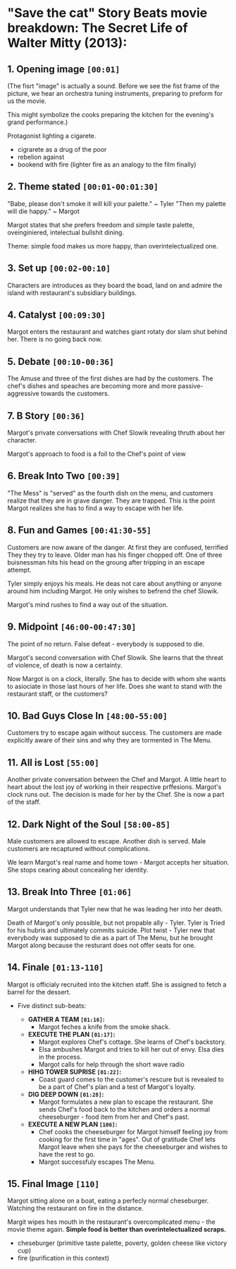 # "Save the cat" Story Beats movie breakdown: The Secret Life of Walter Mitty (2013):

## 1. **Opening image `[00:01]`**

(The fisrt "image" is actually a sound. Before we see the fist frame of the picture, we hear an orchestra tuning instruments, preparing to preform for us the movie.

This might symbolize the cooks preparing the kitchen for the evening's grand performance.)

Protagonist lighting a cigarete.

* cigrarete as a drug of the poor
* rebelion against 
* bookend with fire (lighter fire as an analogy to the film finally)

## 2. **Theme stated `[00:01-00:01:30]`**

"Babe, please don't smoke it will kill your palette." ~ Tyler
"Then my palette will die happy." ~ Margot

Margot states that she prefers freedom and simple taste palette, oveinginiered, intelectual bullshit dining.

Theme: simple food makes us more happy, than overintelectualized one.

## 3. **Set up `[00:02-00:10]`**

Characters are introduces as they board the boad, land on and admire the island with restaurant's subsidiary buildings.

## 4. **Catalyst `[00:09:30]`**

Margot enters the restaurant and watches giant rotaty dor slam shut behind her. There is no going back now.

## 5. **Debate `[00:10-00:36]`**

The Amuse and three of the first dishes are had by the customers. The chef's dishes and speaches are becoming more and more passive-aggressive towards the customers.

## 7. **B Story `[00:36]`**

Margot's private conversations with Chef Slowik revealing thruth about her character.

Margot's approach to food is a foil to the Chef's point of view

## 6. **Break Into Two `[00:39]`**

"The Mess" is "served" as the fourth dish on the menu, and customers realize that they are in grave danger. They are trapped. This is the point Margot realizes she has to find a way to escape with her life.

## 8. **Fun and Games `[00:41:30-55]`**

Customers are now aware of the danger. At first they are confused, terrified They they try to leave. Older man has his finger chopped off. One of three buisnessman hits his head on the groung after tripping in an escape attempt.

Tyler simply enjoys his meals. He deas not care about anything or anyone around him including Margot. He only wishes to befrend the chef Slowik.

Margot's mind rushes to find a way out of the situation.

## 9. **Midpoint `[46:00-00:47:30]`**

The point of no return. False defeat - everybody is supposed to die.

Margot's second conversation with Chef Slowik. She learns that the threat of violence, of death is now a certainty.

Now Margot is on a clock, literally. She has to decide with whom she wants to asiociate in those last hours of her life. Does she want to stand with the restaurant staff, or the customers?

## 10. **Bad Guys Close In `[48:00-55:00]`**

Customers try to escape again without success. The customers are made explicitly aware of their sins and why they are tormented in The Menu.

## 11. **All is Lost `[55:00]`**

Another private conversation between the Chef and Margot. A little heart to heart about the lost joy of working in their respective prffesions. Margot's clock runs out. The decision is made for her by the Chef. She is now a part of the staff.

## 12. **Dark Night of the Soul `[58:00-85]`**

Male customers are allowed to escape. Another dish is served. Male customers are recaptured without complications.

We learn Margot's real name and home town - Margot accepts her situation. She stops cearing about concealing her identity.

## 13. **Break Into Three `[01:06]`**

Margot understands that Tyler new that he was leading her into her death.

Death of Margot's only possible, but not propable ally - Tyler.
Tyler is Tried for his hubris and ultimately commits suicide.
Plot twist - Tyler new that everybody was supposed to die as a part of The Menu, but he brought Margot along because the resturant does not offer seats for one.

## 14. **Finale `[01:13-110]`**

Margot is officialy recruited into the kitchen staff. She is assigned to fetch a barrel for the dessert.

* Five distinct sub-beats:

  * **GATHER A TEAM `[01:16]`:**
    * Margot feches a knife from the smoke shack.
  * **EXECUTE THE PLAN `[01:17]`:**
    * Margot explores Chef's cottage. She learns of Chef's backstory.
    * Elsa ambushes Margot and tries to kill her out of envy. Elsa dies in the process.
    * Margot calls for help through the short wave radio
  * **HIHG TOWER SUPRISE `[01:22]`:**
    * Coast guard comes to the customer's rescure but is revealed to be a part of Chef's plan and a test of Margot's loyalty.
  * **DIG DEEP DOWN `[01:28]`:**
    * Margot formulates a new plan to escape the restaurant. She sends Chef's food back to the kitchen and orders a normal cheeseburger - food item from her and Chef's past.
  * **EXECUTE A NEW PLAN `[106]`:**
    * Chef cooks the cheeseburger for Margot himself feeling joy from cooking for the first time in "ages". Out of gratitude Chef lets Margot leave when she pays for the cheeseburger and wishes to have the rest to go.
    * Margot successfuly escapes The Menu.

## 15. **Final Image `[110]`**

Margot sitting alone on a boat, eating a perfecly normal cheseburger. Watching the restaurant on fire in the distance.

Margit wipes hes mouth in the restaurant's overcomplicated menu - the movie theme again. **Simple food is better than overintelectualized scraps.**

* cheseburger (primitive taste palette, poverty, golden cheese like victory cup)
* fire (purification in this context)
